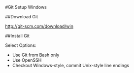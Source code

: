 #Git Setup Windows

##Download Git

<http://git-scm.com/download/win>

##Install Git

Select Options:

* Use Git from Bash only
* Use OpenSSH
* Checkout Windows-style, commit Unix-style line endings
